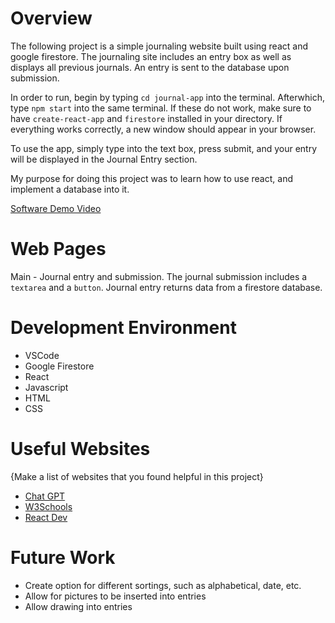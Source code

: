 # Overview
The following project is a simple journaling website built using react and google firestore. The journaling site includes an entry box as well as displays all previous journals. An entry is sent to the database upon submission.

In order to run, begin by typing `cd journal-app` into the terminal. Afterwhich, type `npm start` into the same terminal. If these do not work, make sure to have `create-react-app` and `firestore` installed in your directory. If everything works correctly, a new window should appear in your browser.

To use the app, simply type into the text box, press submit, and your entry will be displayed in the Journal Entry section. 

My purpose for doing this project was to learn how to use react, and implement a database into it. 

[Software Demo Video](https://youtu.be/aRqGh-_QM28)

# Web Pages

Main - Journal entry and submission. The journal submission includes a `textarea` and a `button`. Journal entry returns data from a firestore database.

# Development Environment

- VSCode
- Google Firestore
- React
- Javascript
- HTML
- CSS

# Useful Websites

{Make a list of websites that you found helpful in this project}
* [Chat GPT](https://chat.openai.com/c/5e0a0608-0f0f-4549-88c8-78055ae3898c)
* [W3Schools](https://www.w3schools.com/REACT/react_getstarted.asp
)
* [React Dev](https://react.dev/learn)

# Future Work

* Create option for different sortings, such as alphabetical, date, etc. 
* Allow for pictures to be inserted into entries
* Allow drawing into entries